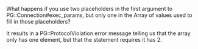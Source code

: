 What happens if you use two placeholders in the first argument to
PG::Connection#exec_params, but only one in the Array of values used to fill in
those placeholders?

It results in a PG::ProtocolViolation error message telling us that the array
only has one element, but that the statement requires it has 2.
